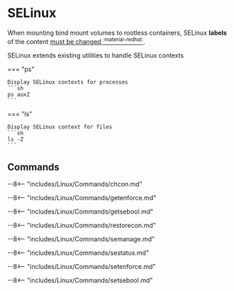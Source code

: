 # SELinux

When mounting bind mount volumes to rootless containers, SELinux **labels** of the content [must be changed <sup>:material-redhat:</sup>](https://www.redhat.com/sysadmin/user-namespaces-selinux-rootless-containers).


SELinux extends existing utilities to handle SELinux contexts

=== "ps"

    Display SELinux contexts for processes
    ```sh
    ps auxZ
    ```

=== "ls"

    Display SELinux context for files
    ```sh
    ls -Z
    ```

## Commands


--8<-- "includes/Linux/Commands/chcon.md"

--8<-- "includes/Linux/Commands/getenforce.md"

--8<-- "includes/Linux/Commands/getsebool.md"

--8<-- "includes/Linux/Commands/restorecon.md"

--8<-- "includes/Linux/Commands/semanage.md"

--8<-- "includes/Linux/Commands/sestatus.md"

--8<-- "includes/Linux/Commands/setenforce.md"

--8<-- "includes/Linux/Commands/setsebool.md"
